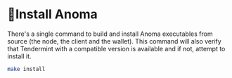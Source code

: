 # 💾Install Anoma

There's a single command to build and install Anoma executables from source (the node, the client and the wallet). This command will also verify that Tendermint with a compatible version is available and if not, attempt to install it.

```bash
make install
```
